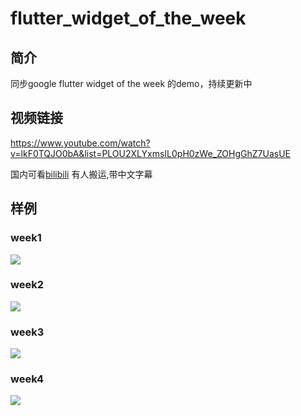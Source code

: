 # flutter_widget_of_the_week
## 简介
同步google flutter widget of the week 的demo，持续更新中
## 视频链接
https://www.youtube.com/watch?v=lkF0TQJO0bA&list=PLOU2XLYxmsIL0pH0zWe_ZOHgGhZ7UasUE

国内可看[bilibili](https://www.bilibili.com/video/av40410258) 有人搬运,带中文字幕
## 样例
### week1
![](https://user-gold-cdn.xitu.io/2019/1/10/1683734a3f89fe5c?w=323&h=571&f=png&s=15733)
### week2
![](https://user-gold-cdn.xitu.io/2019/1/10/1683734b466b7c65?w=321&h=571&f=png&s=21014)
### week3
![](https://user-gold-cdn.xitu.io/2019/1/10/1683734c0739d499?w=322&h=571&f=png&s=15817)
### week4
![](https://user-gold-cdn.xitu.io/2019/1/10/16837344eefe7d66?w=324&h=571&f=gif&s=238074)
